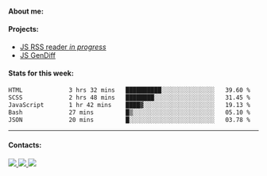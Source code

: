 #### About me:

#### Projects:
- [JS RSS reader *in progress*](https://github.com/GKoil/frontend-project-lvl3)
- [JS GenDiff](https://github.com/GKoil/GenDiff)

#### Stats for this week:
<!--START_SECTION:waka-->

```txt
HTML             3 hrs 32 mins   ██████████░░░░░░░░░░░░░░░   39.60 %
SCSS             2 hrs 48 mins   ████████░░░░░░░░░░░░░░░░░   31.45 %
JavaScript       1 hr 42 mins    ████▓░░░░░░░░░░░░░░░░░░░░   19.13 %
Bash             27 mins         █▒░░░░░░░░░░░░░░░░░░░░░░░   05.10 %
JSON             20 mins         █░░░░░░░░░░░░░░░░░░░░░░░░   03.78 %
```

<!--END_SECTION:waka-->
---
#### Contacts:

<a target='_blank' title='LinkedIn' href="https://www.linkedin.com/in/gkoil/">
  <img src="https://img.shields.io/badge/LinkedIn-0077B5?style=for-the-badge&logo=linkedin&logoColor=white" />
</a>
<a target='_blank' title='Telegram' href="https://t.me/gkoil">
  <img src="https://img.shields.io/badge/Telegram-2CA5E0?style=for-the-badge&logo=telegram&logoColor=white" />
</a>
<a target='_blank' title='Gmail' href="mailto: gk.grigorev@gmail.com">
  <img src="https://img.shields.io/badge/Gmail-D14836?style=for-the-badge&logo=gmail&logoColor=white" />
</a>

